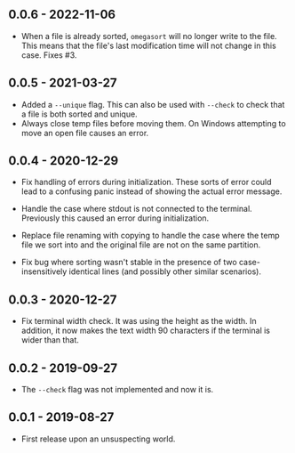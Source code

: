 ## 0.0.6 - 2022-11-06

- When a file is already sorted, `omegasort` will no longer write to the
  file. This means that the file's last modification time will not
  change in this case. Fixes #3.

## 0.0.5 - 2021-03-27

- Added a `--unique` flag. This can also be used with `--check` to check that a
  file is both sorted and unique.
- Always close temp files before moving them. On Windows attempting to move an
  open file causes an error.

## 0.0.4 - 2020-12-29

- Fix handling of errors during initialization. These sorts of error could
  lead to a confusing panic instead of showing the actual error message.

- Handle the case where stdout is not connected to the terminal. Previously
  this caused an error during initialization.

- Replace file renaming with copying to handle the case where the temp file we
  sort into and the original file are not on the same partition.

- Fix bug where sorting wasn't stable in the presence of two
  case-insensitively identical lines (and possibly other similar scenarios).

## 0.0.3 - 2020-12-27

- Fix terminal width check. It was using the height as the width. In addition,
  it now makes the text width 90 characters if the terminal is wider than
  that.

## 0.0.2 - 2019-09-27

- The `--check` flag was not implemented and now it is.

## 0.0.1 - 2019-08-27

- First release upon an unsuspecting world.
